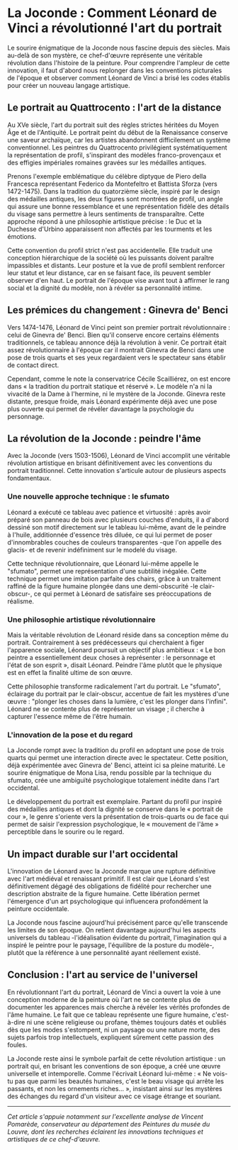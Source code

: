 # La Joconde : Comment Léonard de Vinci a révolutionné l'art du portrait

Le sourire énigmatique de la Joconde nous fascine depuis des siècles. Mais au-delà de son mystère, ce chef-d'œuvre représente une véritable révolution dans l'histoire de la peinture. Pour comprendre l'ampleur de cette innovation, il faut d'abord nous replonger dans les conventions picturales de l'époque et observer comment Léonard de Vinci a brisé les codes établis pour créer un nouveau langage artistique.

## Le portrait au Quattrocento : l'art de la distance

Au XVe siècle, l'art du portrait suit des règles strictes héritées du Moyen Âge et de l'Antiquité. Le portrait peint du début de la Renaissance conserve une saveur archaïque, car les artistes abandonnent difficilement un système conventionnel. Les peintres du Quattrocento privilégient systématiquement la représentation de profil, s'inspirant des modèles franco-provençaux et des effigies impériales romaines gravées sur les médailles antiques.

Prenons l'exemple emblématique du célèbre diptyque de Piero della Francesca représentant Federico da Montefeltro et Battista Sforza (vers 1472-1475). Dans la tradition du quatorzième siècle, inspiré par le design des médailles antiques, les deux figures sont montrées de profil, un angle qui assure une bonne ressemblance et une représentation fidèle des détails du visage sans permettre à leurs sentiments de transparaître. Cette approche répond à une philosophie artistique précise : le Duc et la Duchesse d'Urbino apparaissent non affectés par les tourments et les émotions.

Cette convention du profil strict n'est pas accidentelle. Elle traduit une conception hiérarchique de la société où les puissants doivent paraître impassibles et distants. Leur posture et la vue de profil semblent renforcer leur statut et leur distance, car en se faisant face, ils peuvent sembler observer d'en haut. Le portrait de l'époque vise avant tout à affirmer le rang social et la dignité du modèle, non à révéler sa personnalité intime.

## Les prémices du changement : Ginevra de' Benci

Vers 1474-1476, Léonard de Vinci peint son premier portrait révolutionnaire : celui de Ginevra de' Benci. Bien qu'il conserve encore certains éléments traditionnels, ce tableau annonce déjà la révolution à venir. Ce portrait était assez révolutionnaire à l'époque car il montrait Ginevra de Benci dans une pose de trois quarts et ses yeux regardaient vers le spectateur sans établir de contact direct.

Cependant, comme le note la conservatrice Cécile Scailliérez, on est encore dans « la tradition du portrait statique et réservé ». Le modèle n'a ni la vivacité de la Dame à l'hermine, ni le mystère de la Joconde. Ginevra reste distante, presque froide, mais Léonard expérimente déjà avec une pose plus ouverte qui permet de révéler davantage la psychologie du personnage.

## La révolution de la Joconde : peindre l'âme

Avec la Joconde (vers 1503-1506), Léonard de Vinci accomplit une véritable révolution artistique en brisant définitivement avec les conventions du portrait traditionnel. Cette innovation s'articule autour de plusieurs aspects fondamentaux.

### Une nouvelle approche technique : le sfumato

Léonard a exécuté ce tableau avec patience et virtuosité : après avoir préparé son panneau de bois avec plusieurs couches d'enduits, il a d'abord dessiné son motif directement sur le tableau lui-même, avant de le peindre à l'huile, additionnée d'essence très diluée, ce qui lui permet de poser d'innombrables couches de couleurs transparentes -que l'on appelle des glacis- et de revenir indéfiniment sur le modelé du visage.

Cette technique révolutionnaire, que Léonard lui-même appelle le "sfumato", permet une représentation d'une subtilité inégalée. Cette technique permet une imitation parfaite des chairs, grâce à un traitement raffiné de la figure humaine plongée dans une demi-obscurité -le clair-obscur-, ce qui permet à Léonard de satisfaire ses préoccupations de réalisme.

### Une philosophie artistique révolutionnaire

Mais la véritable révolution de Léonard réside dans sa conception même du portrait. Contrairement à ses prédécesseurs qui cherchaient à figer l'apparence sociale, Léonard poursuit un objectif plus ambitieux : « Le bon peintre a essentiellement deux choses à représenter : le personnage et l'état de son esprit », disait Léonard. Peindre l'âme plutôt que le physique est en effet la finalité ultime de son œuvre.

Cette philosophie transforme radicalement l'art du portrait. Le "sfumato", éclairage du portrait par le clair-obscur, accentue de fait les mystères d'une œuvre : "plonger les choses dans la lumière, c'est les plonger dans l'infini". Léonard ne se contente plus de représenter un visage ; il cherche à capturer l'essence même de l'être humain.

### L'innovation de la pose et du regard

La Joconde rompt avec la tradition du profil en adoptant une pose de trois quarts qui permet une interaction directe avec le spectateur. Cette position, déjà expérimentée avec Ginevra de' Benci, atteint ici sa pleine maturité. Le sourire énigmatique de Mona Lisa, rendu possible par la technique du sfumato, crée une ambiguïté psychologique totalement inédite dans l'art occidental.

Le développement du portrait est exemplaire. Partant du profil pur inspiré des médailles antiques et dont la dignité se conserve dans le « portrait de cour », le genre s'oriente vers la présentation de trois-quarts ou de face qui permet de saisir l'expression psychologique, le « mouvement de l'âme » perceptible dans le sourire ou le regard.

## Un impact durable sur l'art occidental

L'innovation de Léonard avec la Joconde marque une rupture définitive avec l'art médiéval et renaissant primitif. Il est clair que Léonard s'est définitivement dégagé des obligations de fidélité pour rechercher une description abstraite de la figure humaine. Cette libération permet l'émergence d'un art psychologique qui influencera profondément la peinture occidentale.

La Joconde nous fascine aujourd'hui précisément parce qu'elle transcende les limites de son époque. On retient davantage aujourd'hui les aspects universels du tableau -l'idéalisation évidente du portrait, l'imagination qui a inspiré le peintre pour le paysage, l'équilibre de la posture du modèle-, plutôt que la référence à une personnalité ayant réellement existé.

## Conclusion : l'art au service de l'universel

En révolutionnant l'art du portrait, Léonard de Vinci a ouvert la voie à une conception moderne de la peinture où l'art ne se contente plus de documenter les apparences mais cherche à révéler les vérités profondes de l'âme humaine. Le fait que ce tableau représente une figure humaine, c'est-à-dire ni une scène religieuse ou profane, thèmes toujours datés et oubliés dès que les modes s'estompent, ni un paysage ou une nature morte, des sujets parfois trop intellectuels, expliquent sûrement cette passion des foules.

La Joconde reste ainsi le symbole parfait de cette révolution artistique : un portrait qui, en brisant les conventions de son époque, a créé une œuvre universelle et intemporelle. Comme l'écrivait Léonard lui-même : « Ne vois-tu pas que parmi les beautés humaines, c'est le beau visage qui arrête les passants, et non les ornements riches... », insistant ainsi sur les mystères des échanges du regard d'un visiteur avec ce visage étrange et souriant.

---

*Cet article s'appuie notamment sur l'excellente analyse de Vincent Pomarède, conservateur au département des Peintures du musée du Louvre, dont les recherches éclairent les innovations techniques et artistiques de ce chef-d'œuvre.*
